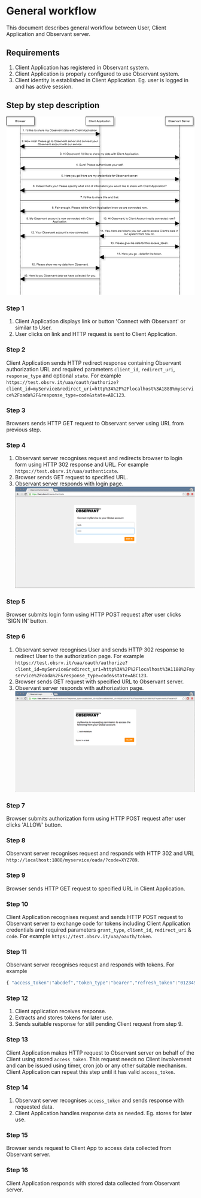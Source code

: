 # General workflow

This document describes general workflow between User, Client Application and Observant server.

## Requirements
1. Client Application has registered in Observant system.
2. Client Application is properly configured to use Observant system.
3. Client identity is established in Client Application. Eg. user is logged in and has active session.

## Step by step description

![alt text][01]

### Step 1
1. Client Application displays link or button 'Connect with Observant' or similar to User.
2. User clicks on link and HTTP request is sent to Client Application.

### Step 2
Client Application sends HTTP redirect response containing Observant authorization URL and required parameters `client_id`, `redirect_uri`, `response_type` and optional `state`.
For example `https://test.obsrv.it/uaa/oauth/authorize?client_id=myService&redirect_uri=http%3A%2F%2Flocalhost%3A1888%myservice%2Foada%2F&response_type=code&state=ABC123`.

### Step 3
Browsers sends HTTP GET request to Observant server using URL from previous step.

### Step 4
1. Observant server recognises request and redirects browser to login form using HTTP 302 response and URL.
For example `https://test.obsrv.it/uaa/authenticate`.
2. Browser sends GET request to specified URL.
3. Observant server responds with login page.
![alt text][02]

### Step 5
Browser submits login form using HTTP POST request after user clicks 'SIGN IN' button.

### Step 6
1. Observant server recognises User and sends HTTP 302 response to redirect User to the authorization page.
For example `https://test.obsrv.it/uaa/oauth/authorize?client_id=myService&redirect_uri=http%3A%2F%2Flocalhost%3A1188%2Fmyservice%2Foada%2F&response_type=code&state=ABC123`.
2. Browser sends GET request with specified URL to Observant server.
3. Observant server responds with authorization page.
![alt text][03]

### Step 7
Browser submits authorization form using HTTP POST request after user clicks 'ALLOW' button.

### Step 8
Observant server recognises request and responds with HTTP 302 and URL `http://localhost:1888/myservice/oada/?code=XYZ789`.

### Step 9
Browser sends HTTP GET request to specified URL in Client Application.

### Step 10
Client Application recognises request and sends HTTP POST request to Observant server to exchange code for tokens including Client Application credentials and required parameters `grant_type`, `client_id`, `redirect_uri` & `code`.
For example `https://test.obsrv.it/uaa/oauth/token`.

### Step 11
Observant server recognises request and responds with tokens.
For example
```javascript
{ "access_token":"abcdef","token_type":"bearer","refresh_token":"0123456789","expires_in":86400,"scope":"soil-moisture"}
```

### Step 12
1. Client application receives response.
2. Extracts and stores tokens for later use.
3. Sends suitable response for still pending Client request from step 9.

### Step 13
Client Application makes HTTP request to Observant server on behalf of the Client using stored `access_token`. This request needs no Client involvement and can be issued using timer, cron job or any other suitable mechanism. Client Application can repeat this step until it has valid `access_token`.

### Step 14
1. Observant server recognises `access_token` and sends response with requested data.
2. Client Application handles response data as needed. Eg. stores for later use.

### Step 15
Browser sends request to Client App to access data collected from Observant server.

### Step 16
Client Application responds with stored data collected from Observant server.

[01]: https://github.com/ObservantPtyLtd/oada-client/blob/master/images/workflow.png "Workflow"
[02]: https://github.com/ObservantPtyLtd/oada-client/blob/master/images/02.png "OAuth2 login"
[03]: https://github.com/ObservantPtyLtd/oada-client/blob/master/images/03.png "OAuth2 access grants"
